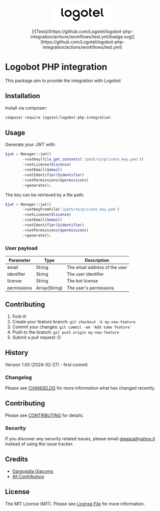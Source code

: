 <p align="center">
    <img src=".art/logotel-logo.png" width="200" alt="Logotel Logo">    
</p>

<p align="center">
    [![Tests](https://github.com/Logotel/logobot-php-integration/actions/workflows/test.yml/badge.svg)](https://github.com/Logotel/logobot-php-integration/actions/workflows/test.yml)
</p>

# Logobot PHP integration
 
This package aim to provide the integration with Logobot
 
## Installation
 
Install via composer:
 
```bash
composer require logotel/logobot-php-integration
```
 
## Usage
 
Generate your JWT with:

```php
$jwt = Manager::jwt()
        ->setKey(file_get_contents('/path/to/private_key.pem'))
        ->setLicense($license)
        ->setEmail($email)
        ->setIdentifier($identifier)
        ->setPermissions($permissions)
        ->generate();
```

The key can be retrieved by a file path:

```php
$jwt = Manager::jwt()
        ->setKeyFromFile('/path/to/private_key.pem')
        ->setLicense($license)
        ->setEmail($email)
        ->setIdentifier($identifier)
        ->setPermissions($permissions)
        ->generate();
```

### User payload

| Parameter  | Type          | Description                          |
|------------|---------------|--------------------------------------|
| email      | String        | The email address of the user        |
| identifier | String        | The user identifier                  |
| license    | String        | The bot license                      |
| permissions| Array(String) | The user's permissions               |


 
## Contributing
 
1. Fork it!
2. Create your feature branch: `git checkout -b my-new-feature`
3. Commit your changes: `git commit -am 'Add some feature'`
4. Push to the branch: `git push origin my-new-feature`
5. Submit a pull request :D
 
## History
 
Version 1.00 (2024-02-27) - first commit

### Changelog

Please see [CHANGELOG](CHANGELOG.md) for more information what has changed recently.

## Contributing

Please see [CONTRIBUTING](CONTRIBUTING.md) for details.

### Security

If you discover any security related issues, please email giagara@yahoo.it instead of using the issue tracker.

## Credits

-   [Garavaglia Giacomo](https://github.com/giagara)
-   [All Contributors](../../contributors)

## License

The MIT License (MIT). Please see [License File](LICENSE.md) for more information.
